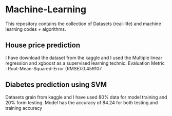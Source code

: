 # Machine-Learning
This repository contains the collection of Datasets (real-life) and machine learning codes + algorithms.

## House price prediction 
I have download the dataset from the kaggle and I used the Multiple linear regression and xgboost as a supervised learning technic.
Evaluation Metric :  Root-Mean-Squared-Error (RMSE):0.459107

## Diabetes prediction using SVM
 Datasets grain from kaggle and I have used 80% data for model training and 20% form testing.
 Model has the accuracy of 84.24 for both testing and training accuracy 
 
